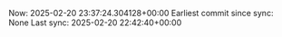 Now: 2025-02-20 23:37:24.304128+00:00 Earliest commit since sync: None Last sync: 2025-02-20 22:42:40+00:00
